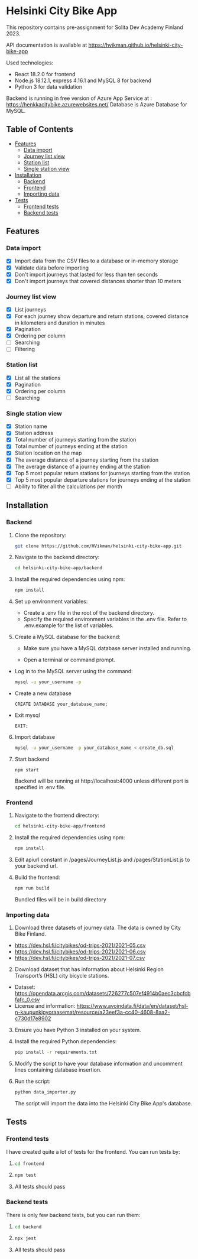 # Helsinki City Bike App

This repository contains pre-assignment for Solita Dev Academy Finland 2023.

API documentation is available at https://hvikman.github.io/helsinki-city-bike-app

Used technologies:

- React 18.2.0 for frontend
- Node.js 18.12.1, express 4.16.1 and MySQL 8 for backend
- Python 3 for data validation

Backend is running in free version of Azure App Service at : https://henkkacitybike.azurewebsites.net/
Database is Azure Database for MySQL.

## Table of Contents

- [Features](#features)
  - [Data import](#data-import)
  - [Journey list view](#journey-list-view)
  - [Station list](#station-list)
  - [Single station view](#single-station-view)
- [Installation](#installation)
  - [Backend](#backend)
  - [Frontend](#frontend)
  - [Importing data](#importing-data)
- [Tests](#tests)
  - [Frontend tests](#frontend-tests)
  - [Backend tests](#backend-tests)

## Features

### Data import

- [x] Import data from the CSV files to a database or in-memory storage
- [x] Validate data before importing
- [x] Don't import journeys that lasted for less than ten seconds
- [x] Don't import journeys that covered distances shorter than 10 meters

### Journey list view

- [x] List journeys
- [x] For each journey show departure and return stations, covered distance in kilometers and duration in minutes
- [x] Pagination
- [x] Ordering per column
- [ ] Searching
- [ ] Filtering

### Station list

- [x] List all the stations
- [x] Pagination
- [x] Ordering per column
- [ ] Searching

### Single station view

- [x] Station name
- [x] Station address
- [x] Total number of journeys starting from the station
- [x] Total number of journeys ending at the station
- [x] Station location on the map
- [x] The average distance of a journey starting from the station
- [x] The average distance of a journey ending at the station
- [x] Top 5 most popular return stations for journeys starting from the station
- [x] Top 5 most popular departure stations for journeys ending at the station
- [ ] Ability to filter all the calculations per month

## Installation

### Backend

1. Clone the repository:

   ```bash
   git clone https://github.com/HVikman/helsinki-city-bike-app.git

   ```

2. Navigate to the backend directory:

   ```bash
   cd helsinki-city-bike-app/backend

   ```

3. Install the required dependencies using npm:

   ```bash
   npm install

   ```

4. Set up environment variables:

   - Create a .env file in the root of the backend directory.
   - Specify the required environment variables in the .env file. Refer to .env.example for the list of variables.

5. Create a MySQL database for the backend:

   - Make sure you have a MySQL database server installed and running.

   - Open a terminal or command prompt.

- Log in to the MySQL server using the command:
  ```bash
  mysql -u your_username -p
  ```
- Create a new database
  ```mysql
  CREATE DATABASE your_database_name;
  ```
- Exit mysql
  ```mysql
  EXIT;
  ```

6. Import database

   ```bash
   mysql -u your_username -p your_database_name < create_db.sql
   ```

7. Start backend
   ```
   npm start
   ```
   Backend will be running at http://localhost:4000 unless different port is specified in .env file.

### Frontend

1. Navigate to the frontend directory:

   ```bash
   cd helsinki-city-bike-app/frontend

   ```

2. Install the required dependencies using npm:

   ```bash
   npm install

   ```

3. Edit apiurl constant in /pages/JourneyList.js and /pages/StationList.js to your backend url.

4. Build the frontend:

   ```bash
   npm run build
   ```

   Bundled files will be in build directory

### Importing data

1. Download three datasets of journey data. The data is owned by City Bike Finland.

- <https://dev.hsl.fi/citybikes/od-trips-2021/2021-05.csv>
- <https://dev.hsl.fi/citybikes/od-trips-2021/2021-06.csv>
- <https://dev.hsl.fi/citybikes/od-trips-2021/2021-07.csv>

2. Download dataset that has information about Helsinki Region Transport’s (HSL) city bicycle stations.

- Dataset: <https://opendata.arcgis.com/datasets/726277c507ef4914b0aec3cbcfcbfafc_0.csv>
- License and information: <https://www.avoindata.fi/data/en/dataset/hsl-n-kaupunkipyoraasemat/resource/a23eef3a-cc40-4608-8aa2-c730d17e8902>

3. Ensure you have Python 3 installed on your system.

4. Install the required Python dependencies:

   ```bash
   pip install -r requirements.txt
   ```

5. Modify the script to have your database information and uncomment lines containing database insertion.

6. Run the script:

   ```bash
   python data_importer.py
   ```

   The script will import the data into the Helsinki City Bike App's database.

## Tests

### Frontend tests

I have created quite a lot of tests for the frontend. You can run tests by:

1.  ```bash
    cd frontend

    ```

2.  ```bash
    npm test

    ```

3.  All tests should pass

### Backend tests

There is only few backend tests, but you can run them:

1.  ```bash
    cd backend
    ```

2.  ```bash
    npx jest
    ```
3.  All tests should pass
